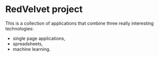 # RedVelvet project

This is a collection of applications that combine three really interesting technologies:
* single page applications, 
* spreadsheets, 
* machine learning.
